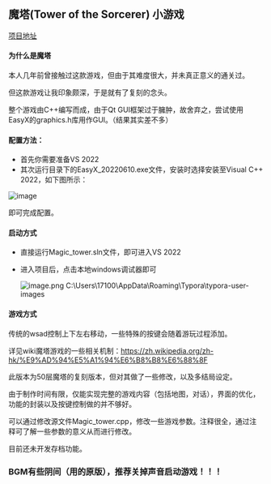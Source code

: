 ## 魔塔(Tower of the Sorcerer) 小游戏

[项目地址](https://gitlab.dustella.net/drsyw/tower-of-the-sorcerer )

#### 为什么是魔塔

本人几年前曾接触过这款游戏，但由于其难度很大，并未真正意义的通关过。

但这款游戏让我印象颇深，于是就有了复刻的念头。

整个游戏由C++编写而成，由于Qt GUI框架过于臃肿，故舍弃之，尝试使用EasyX的graphics.h库用作GUI。（结果其实差不多）

#### 配置方法：

* 首先你需要准备VS 2022
* 其次运行目录下的EasyX_20220610.exe文件，安装时选择安装至Visual C++ 2022，如下图所示：

![image](https://images.drshw.tech/images/notes/tos-readme1.png)

即可完成配置。

#### 启动方式

* 直接运行Magic_tower.sln文件，即可进入VS 2022
* 进入项目后，点击本地windows调试器即可

  ![image.png](\tos-readme2.png)
C:\Users\17100\AppData\Roaming\Typora\typora-user-images
#### 游戏方式

传统的wsad控制上下左右移动，一些特殊的按键会随着游玩过程添加。

详见wiki魔塔游戏的一些相关机制：https://zh.wikipedia.org/zh-hk/%E9%AD%94%E5%A1%94%E6%B8%B8%E6%88%8F

此版本为50层魔塔的复刻版本，但对其做了一些修改，以及多结局设定。

由于制作时间有限，仅能实现完整的游戏内容（包括地图，对话），界面的优化，功能的封装以及按键控制做的并不够好。

可以通过修改源文件Magic_tower.cpp，修改一些游戏参数。注释很全，通过注释可了解一些参数的意义从而进行修改。

目前还未开发存档功能。

### BGM有些阴间（用的原版），推荐关掉声音启动游戏！！！
